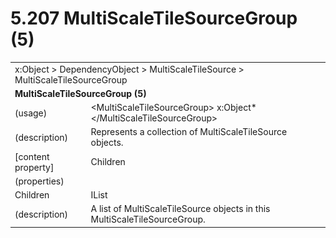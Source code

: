 <html dir="LTR" xmlns:mshelp="http://msdn.microsoft.com/mshelp" xmlns:ddue="http://ddue.schemas.microsoft.com/authoring/2003/5" xmlns:xlink="http://www.w3.org/1999/xlink" xmlns:tool="http://www.microsoft.com/tooltip">

<body>
 <input type="hidden" id="userDataCache" class="userDataStyle">
 <input type="hidden" id="hiddenScrollOffset">
 <img id="dropDownImage" style="display:none; height:0; width:0;" src="../local/drpdown.gif">
 <img id="dropDownHoverImage" style="display:none; height:0; width:0;" src="../local/drpdown_orange.gif">
 <img id="collapseImage" style="display:none; height:0; width:0;" src="../local/collapse.gif">
 <img id="expandImage" style="display:none; height:0; width:0;" src="../local/exp.gif">
 <img id="collapseAllImage" style="display:none; height:0; width:0;" src="../local/collall.gif">
 <img id="expandAllImage" style="display:none; height:0; width:0;" src="../local/expall.gif">
 <img id="copyImage" style="display:none; height:0; width:0;" src="../local/copycode.gif">
 <img id="copyHoverImage" style="display:none; height:0; width:0;" src="../local/copycodeHighlight.gif">
 <div id="header"><h1 class="heading">5.207 MultiScaleTileSourceGroup (5)</h1></div>

 <div id="mainSection">
 <div id="mainBody">
 <div id="allHistory" class="saveHistory" onsave="saveAll()" onload="loadAll()"></div>
 <p xmlns:wsd="http://wsdev.schemas.microsoft.com/authoring/2008/2" xmlns:msxsl="urn:schemas-microsoft-com:xslt" xmlns:script="urn:script" xmlns:build="urn:build">
 </p>
 <div id="sectionSection0" class="section" name="collapseableSection">
 <content xmlns="http://ddue.schemas.microsoft.com/authoring/2003/5" xmlns:wsd="http://wsdev.schemas.microsoft.com/authoring/2008/2" xmlns:msxsl="urn:schemas-microsoft-com:xslt" xmlns:script="urn:script" xmlns:build="urn:build">
 </content>
 </div>
 <div id="sectionSection1" class="section" name="collapseableSection">
 <content xmlns="http://ddue.schemas.microsoft.com/authoring/2003/5" xmlns:wsd="http://wsdev.schemas.microsoft.com/authoring/2008/2" xmlns:msxsl="urn:schemas-microsoft-com:xslt" xmlns:script="urn:script" xmlns:build="urn:build">
 <table class="ProtocolAuthoredTable" xmlns="">
 <tr><td colspan="2">
<mshelp:link keywords="55aacd72-e114-4aa1-b774-3f7ded5e1f7d" tabindex="0">x:Object</mshelp:link> &gt; <mshelp:link keywords="c4d521a5-4c74-448c-997c-0e9e9c99e9b7" tabindex="0">DependencyObject</mshelp:link> &gt; <mshelp:link keywords="bc89715c-132f-42c3-9fc0-afef7e9251fc" tabindex="0">MultiScaleTileSource</mshelp:link> &gt; <mshelp:link keywords="b91571f2-357b-4fec-bbd9-4e873f3418dc" tabindex="0">MultiScaleTileSourceGroup</mshelp:link> </td>
 </tr>
 <tr><td colspan="2">
 <b>MultiScaleTileSourceGroup (5)</b> </td>
 </tr>
 <tr><td><div class="indent0">(usage)</div></td>
 <td>&lt;MultiScaleTileSourceGroup&gt; <mshelp:link keywords="55aacd72-e114-4aa1-b774-3f7ded5e1f7d" tabindex="0">x:Object</mshelp:link>* &lt;/MultiScaleTileSourceGroup&gt;</td>
 </tr>
 <tr><td><div class="indent0">(description)</div></td>
 <td>Represents a collection of MultiScaleTileSource objects.</td>
 </tr>
 <tr><td><div class="indent0">[content property]</div></td>
 <td><mshelp:link keywords="b91571f2-357b-4fec-bbd9-4e873f3418dc" tabindex="0">Children</mshelp:link></td>
 </tr>
 <tr><td><div class="indent0">(properties)</div></td>
 <td></td>
 </tr>
 <tr><td><div class="indent2">Children</div></td>
 <td><mshelp:link keywords="cc80c1f7-117b-4831-9ffb-ae823aac2a7d" tabindex="0">IList</mshelp:link></td>
 </tr>
 <tr><td><div class="indent4">(description)</div></td>
 <td>A list of MultiScaleTileSource objects in this MultiScaleTileSourceGroup.</td>
 </tr>
</table>
 </content>
 </div>
 <!--[if gte IE 5]>
 <tool:tip element="languageFilterToolTip" avoidmouse="false"/>
 <![endif]-->
 </div>
 <a name="feedback"></a><span></span>
 </div>
</body></html>
